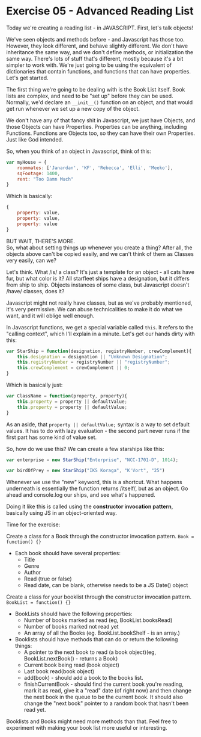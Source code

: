 Exercise 05 - Advanced Reading List
================================

Today we're creating a reading list - in JAVASCRIPT. 
First, let's talk objects! 

We've seen objects and methods before - and Javascript has those too. However, they look different, and behave slightly different. We don't have inheritance the same way, and we don't define methods, or initialization the same way. There's lots of stuff that's different, mostly because it's a bit simpler to work with. We're just going to be using the equivalent of dictionaries that contain functions, and functions that can have properties. Let's get started.  
  

The first thing we're going to be dealing with is the Book List itself. Book lists are complex, and need to be "set up" before they can be used. Normally, we'd declare an `__init__()` function on an object, and that would get run whenever we set up a new copy of the object.

We don't have any of that fancy shit in Javascript, we just have Objects, and those Objects can have Properties. Properties can be anything, including Functions. Functions are Objects too, so they can have their own Properties. Just like God intended.

So, when you think of an object in Javascript, think of this:
```javascript
var myHouse = {
	roommates: ['Janardan', 'KF', 'Rebecca', 'Elli', 'Meeko'],
	sqFootage: 1400,
	rent: "Too Damn Much"
}
```
Which is basically:
```javascript
{
	property: value,
	property: value,
	property: value
}
```

BUT WAIT, THERE'S MORE.  
So, what about setting things up whenever you create a thing? After all, the objects above can't be copied easily, and we can't think of them as Classes very easily, can we? 

Let's think. What /is/ a class? It's just a template for an object - all cats have fur, but what color is it? All starfleet ships have a designation, but it differs from ship to ship. Objects instances of some class, but Javascript doesn't /have/ classes, does it?  

Javascript might not really have classes, but as we've probably mentioned, it's very permissive. We can abuse technicalities to make it do what we want, and it will oblige well enough.  

In Javascript functions, we get a special variable called `this`. It refers to the "calling context", which I'll explain in a minute. Let's get our hands dirty with this:

```javascript
var StarShip = function(designation, registryNumber, crewComplement){
	this.designation = designation || "Unknown Designation";
	this.registryNumber = registryNumber || "registryNumber";
	this.crewComplement = crewComplement || 0;
}
```
Which is basically just:

```javascript
var ClassName = function(property, property){
	this.property = property || defaultValue;
	this.property = property || defaultValue;
}
```
As an aside, that `property || defaultValue;` syntax is a way to set default values. It has to do with lazy evaluation - the second part never runs if the first part has some kind of value set.

So, how do we use this? We can create a few starships like this:
```javascript
var enterprise = new StarShip("Enterprise", "NCC-1701-D", 1014);

var birdOfPrey = new StarShip("IKS Koraga", "K'Vort", "25")

```

Whenever we use the "new" keyword, this is a shortcut. What happens underneath is essentially the function returns /itself/, but as an object. Go ahead and console.log our ships, and see what's happened.  

Doing it like this is called using the **constructor invocation pattern**, basically using JS in an object-oriented way.


Time for the exercise:  

Create a class for a Book through the constructor invocation pattern. `Book = function() {}`  
- Each book should have several properties:  
	- Title
	- Genre
	- Author
	- Read (true or false)
	- Read date, can be blank, otherwise needs to be a JS Date() object


Create a class for your booklist through the constructor invocation pattern. `BookList = function() {}`
- BookLists should have the following properties:
	- Number of books marked as read (eg, BookList.booksRead)
	- Number of books marked not read yet
	- An array of all the Books (eg. BookList.bookShelf - is an array.)
- Booklists should have methods that can do or return the following things:
	- A pointer to the next book to read (a book object)(eg, BookList.nextBook() - returns a Book)
	- Current book being read (book object)
	- Last book read(book object)
	- add(book) - should add a book to the books list.
	- finishCurrentBook - should find the current book you're reading, mark it as read, give it a "read" date (of right now) and then change the next book in the queue to be the current book. It should also change the "next book" pointer to a random book that hasn't been read yet.  


Booklists and Books might need more methods than that. Feel free to experiment with making your book list more useful or interesting.
